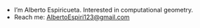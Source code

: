 - I’m Alberto Espiricueta. Interested in computational geometry. 
- Reach me: AlbertoEspiri123@gmail.com

<!---
hizqial/hizqial is a ✨ special ✨ repository because its `README.md` (this file) appears on your GitHub profile.
You can click the Preview link to take a look at your changes.
--->

